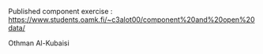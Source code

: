 Published component exercise :
https://www.students.oamk.fi/~c3alot00/component%20and%20open%20data/

Othman Al-Kubaisi
